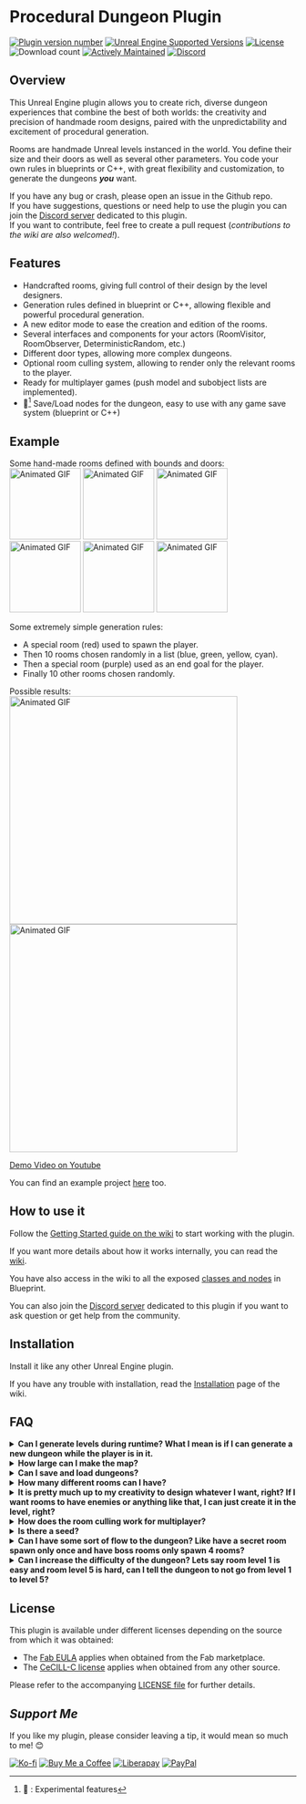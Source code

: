 # Procedural Dungeon Plugin

[![Plugin version number](https://img.shields.io/github/v/release/BenPyton/ProceduralDungeon?label=Version)](https://github.com/BenPyton/ProceduralDungeon/releases/latest)
[![Unreal Engine Supported Versions](https://img.shields.io/badge/Unreal_Engine-4.27_%7C_5.2_%7C_5.3_%7C_5.4_%7C_5.5-9455CE?logo=unrealengine)](https://github.com/BenPyton/ProceduralDungeon/releases)
[![License](https://img.shields.io/badge/License-CeCILL--C_or_Fab_EULA-blue)](LICENSE)
![Download count](https://img.shields.io/github/downloads/BenPyton/ProceduralDungeon/total?label=Downloads)
[![Actively Maintained](https://img.shields.io/badge/Maintenance%20Level-Actively%20Maintained-green.svg)](https://gist.github.com/cheerfulstoic/d107229326a01ff0f333a1d3476e068d)
[![Discord](https://img.shields.io/discord/1182461404092055574?logo=discord&logoColor=white&label=Discord&color=%235865F2)][Discord]

## Overview

This Unreal Engine plugin allows you to create rich, diverse dungeon experiences that combine the best of both worlds: the creativity and precision of handmade room designs, paired with the unpredictability and excitement of procedural generation.

Rooms are handmade Unreal levels instanced in the world.
You define their size and their doors as well as several other parameters.
You code your own rules in blueprints or C++, with great flexibility and customization, to generate the dungeons ***you*** want.

If you have any bug or crash, please open an issue in the Github repo.\
If you have suggestions, questions or need help to use the plugin you can join the [Discord server][Discord] dedicated to this plugin.\
If you want to contribute, feel free to create a pull request (*contributions to the wiki are also welcomed!*).

## Features

- Handcrafted rooms, giving full control of their design by the level designers.
- Generation rules defined in blueprint or C++, allowing flexible and powerful procedural generation.
- A new editor mode to ease the creation and edition of the rooms.
- Several interfaces and components for your actors (RoomVisitor, RoomObserver, DeterministicRandom, etc.)
- Different door types, allowing more complex dungeons.
- Optional room culling system, allowing to render only the relevant rooms to the player.
- Ready for multiplayer games (push model and subobject lists are implemented).
- :construction:[^experimental] Save/Load nodes for the dungeon, easy to use with any game save system (blueprint or C++)

[^experimental]: :construction: : Experimental features

## Example

Some hand-made rooms defined with bounds and doors:\
<img src="https://github.com/BenPyton/ProceduralDungeon/wiki/Images/ProceduralDungeonDemo_RoomSpawn.gif" alt="Animated GIF" width="125"/>
<img src="https://github.com/BenPyton/ProceduralDungeon/wiki/Images/ProceduralDungeonDemo_RoomA.gif" alt="Animated GIF" width="125"/>
<img src="https://github.com/BenPyton/ProceduralDungeon/wiki/Images/ProceduralDungeonDemo_RoomB.gif" alt="Animated GIF" width="125"/>
<img src="https://github.com/BenPyton/ProceduralDungeon/wiki/Images/ProceduralDungeonDemo_RoomC.gif" alt="Animated GIF" width="125"/>
<img src="https://github.com/BenPyton/ProceduralDungeon/wiki/Images/ProceduralDungeonDemo_RoomD.gif" alt="Animated GIF" width="125"/>
<img src="https://github.com/BenPyton/ProceduralDungeon/wiki/Images/ProceduralDungeonDemo_RoomExit.gif" alt="Animated GIF" width="125"/>

Some extremely simple generation rules:

- A special room (red) used to spawn the player.
- Then 10 rooms chosen randomly in a list (blue, green, yellow, cyan).
- Then a special room (purple) used as an end goal for the player.
- Finally 10 other rooms chosen randomly.

Possible results:\
<img src="https://github.com/BenPyton/ProceduralDungeon/wiki/Images/ProceduralDungeonResult.gif" alt="Animated GIF" width="400"/>
<img src="https://github.com/BenPyton/ProceduralDungeon/wiki/Images/ProceduralDungeonResult2.gif" alt="Animated GIF" width="400"/>

[Demo Video on Youtube](http://www.youtube.com/watch?v=DmyNEd0YtDE "Procedural Dungeon Demo")<br>

You can find an example project [here](https://github.com/BenPyton/DungeonExample) too.

## How to use it

Follow the [Getting Started guide on the wiki](https://benpyton.github.io/ProceduralDungeon/guides/Introduction) to start working with the plugin.

If you want more details about how it works internally, you can read the [wiki](https://benpyton.github.io/ProceduralDungeon/guides/Home).

You have also access in the wiki to all the exposed [classes and nodes](https://benpyton.github.io/ProceduralDungeon/api) in Blueprint.

You can also join the [Discord server][Discord] dedicated to this plugin if you want to ask question or get help from the community.

## Installation

Install it like any other Unreal Engine plugin.

If you have any trouble with installation, read the [Installation](https://benpyton.github.io/ProceduralDungeon/guides/Getting-Started/Installation) page of the wiki.

## FAQ

<details>
<summary><b>Can I generate levels during runtime? What I mean is if I can generate a new dungeon while the player is in it.</b></summary>

> Yes, you can generate during runtime.\
> If you call the `Generate` function, then the previous rooms unload, and a new dungeon generate and load new rooms.\
> There is no map travel during the process, the player remains in the master map, only the dungeon's rooms are loaded/unloaded.

</details>

<details>
<summary><b>How large can I make the map?</b></summary>

> You are only limited by the performance of the machine your game runs on.\
> Mostly, the performance of the dungeon depends on the complexity of your rooms/meshes, and the hardware of your computer. The more details and diversity of actors there are, the more resources will be consumed on the computer.\
> To be able to generate a very large map, you will need to optimize the meshes/textures for the RAM and GPU, the collisions and number of dynamic actors (enemies, etc.) for CPU, etc.\
> The simple occlusion culling system I provide in the plugin is one (rudimentary) way to optimize the GPU side (less drawing).
> It is far from perfect but a good start.\
> You will need to do the other optimizations yourself.

</details>

<details>
<summary><b>Can I save and load dungeons?</b></summary>

> Since version 3.5 of the plugin, There are [some nodes](https://benpyton.github.io/ProceduralDungeon/guides/Advanced-Features/Saving-Dungeon) to help you easily setup a save/load of the dungeon.
> It'll need some works on your side but it is definitely possible to do it.\
> The dungeon save should be compatible with any save system you are using.
> In C++ you can also use some functions for archive-based save systems ( `StructuredArchive` compatible too).

</details>

<details>
<summary><b>How many different rooms can I have?</b></summary>

> You can have the number of room you want, there is not really a limit in the plugin.

</details>

<details>
<summary><b>It is pretty much up to my creativity to design whatever I want, right? If I want rooms to have enemies or anything like that, I can just create it in the level, right?</b></summary>

> Yes, you can design everything you want in the room. It is the purpose of the plugin: providing a generic way to generate a dungeon, without any compromise on the DA nor the game design.\
> If you don't want to create the rooms manually, you may use other procedural plugins (like PCG) to create the content of the rooms (I've never tested that myself though).

</details>

<details>
<summary><b>How does the room culling work for multiplayer?</b></summary>

> The room culling system built in the plugin is client side. It will show only the room where the local player is and any adjacent rooms.\
> You can read further details about the room culling system of this plugin from the [wiki page](https://benpyton.github.io/ProceduralDungeon/guides/Advanced-Features/Occlusion-Culling).\
> You can also disable the room culling system from the [plugin's settings](https://benpyton.github.io/ProceduralDungeon/guides/Getting-Started/Plugin-Settings) and do it yourself in another way.

</details>

<details>
<summary><b>Is there a seed?</b></summary>

> Yes, there is a seed for the dungeon generation.\
> I made a parameter in the [`DungeonGenerator`](https://benpyton.github.io/ProceduralDungeon/guides/Getting-Started/Generating-Dungeon/Dungeon-Generator#seed-type) actor to have different types of seed:
>
> - You can have a fixed seed you can set in the actor which will be always used (useful for testing and debugging purpose, or to set manually the seed in Blueprint or C++).
> - You can have an incrementing seed, using the fixed seed for the first generation, then adding a value to it at each generation (useful for demonstration purpose).
> - You can have a random seed generated for each generation (for released game mostly, or to test quickly a lot of dungeon generations).

</details>

<details>
<summary><b>Can I have some sort of flow to the dungeon? Like have a secret room spawn only once and have boss rooms only spawn 4 rooms?</b></summary>

> Yes, you can define the flow you want for your dungeon. It is the purpose of the plugin.\
> There is the function [`ChooseNextRoomData`][ChooseNextRoom] where you define what I call your "rules" of the dungeon.\
> You can, for example, check a minimum number of room before spawning a secret room, and then don't spawn it if you already have one in the dungeon.\
> If you need help on how to define your dungeon rules, you can check this [example](https://benpyton.github.io/ProceduralDungeon/guides/Best-Practices/Workflows/Dungeon-Generation-Algorithm) and get help on the [Discord server][Discord] dedicated to this plugin.

</details>

<details>
<summary><b>Can I increase the difficulty of the dungeon? Lets say room level 1 is easy and room level 5 is hard, can I tell the dungeon to not go from level 1 to level 5?</b></summary>

> Of course, you can do that sort of thing!
> For this difficulty example, you should create a child blueprint of `RoomData` class to add new parameters like a `DifficultyLevel`, which you can set a different value for each room in your `RoomData` assets.\
> Then for example, in your [`ChooseNextRoomData`][ChooseNextRoom] function you can choose a room depending on its difficulty level compared to the difficulty level of the previous room.

</details>

## License

This plugin is available under different licenses depending on the source from which it was obtained:

- The [Fab EULA](https://fab.com/eula) applies when obtained from the Fab marketplace.
- The [CeCILL-C license](https://cecill.info/licences/Licence_CeCILL-C_V1-en.html) applies when obtained from any other source.

Please refer to the accompanying [LICENSE file](LICENSE) for further details.

## *Support Me*

 If you like my plugin, please consider leaving a tip, it would mean so much to me! 😊

[![Ko-fi](https://img.shields.io/badge/Ko--fi-FF5E5B?logo=kofi&logoColor=fff&style=for-the-badge)](https://ko-fi.com/M4M3NW2JV)
[![Buy Me a Coffee](https://img.shields.io/badge/Buy%20Me%20a%20Coffee-FFDD00?logo=buymeacoffee&logoColor=000&style=for-the-badge)](https://buymeacoffee.com/benpyton)
[![Liberapay](https://img.shields.io/badge/Liberapay-F6C915?logo=liberapay&logoColor=000&style=for-the-badge)](https://liberapay.com/BenPyton/donate)
[![PayPal](https://img.shields.io/badge/PayPal-003087?logo=paypal&logoColor=fff&style=for-the-badge)](https://www.paypal.com/donate/?hosted_button_id=9VWP66JU5DZXN)

[Discord]: https://discord.gg/YE2dPda2CC
[ChooseNextRoom]: https://benpyton.github.io/ProceduralDungeon/guides/Getting-Started/Generating-Dungeon/Choose-Next-Room-Data
